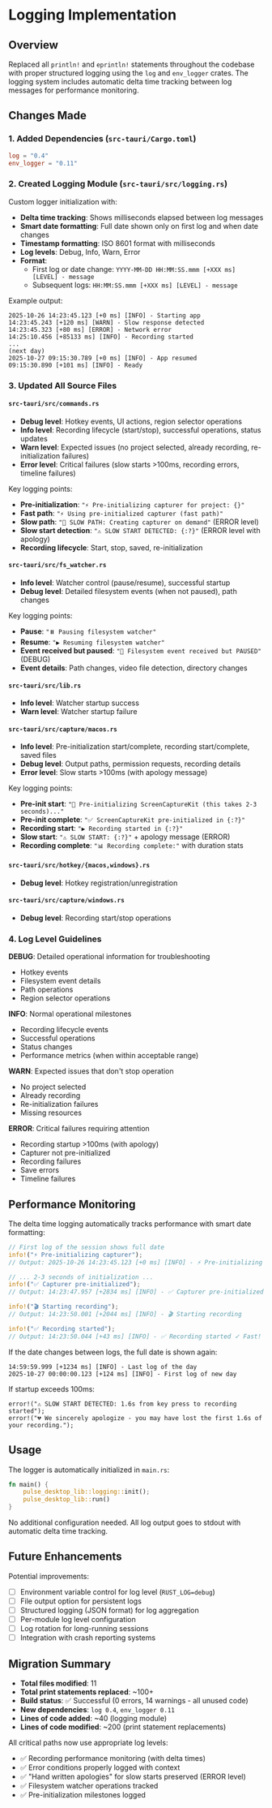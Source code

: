 # Logging Implementation

## Overview

Replaced all `println!` and `eprintln!` statements throughout the codebase with proper structured logging using the `log` and `env_logger` crates. The logging system includes automatic delta time tracking between log messages for performance monitoring.

## Changes Made

### 1. Added Dependencies (`src-tauri/Cargo.toml`)
```toml
log = "0.4"
env_logger = "0.11"
```

### 2. Created Logging Module (`src-tauri/src/logging.rs`)

Custom logger initialization with:
- **Delta time tracking**: Shows milliseconds elapsed between log messages
- **Smart date formatting**: Full date shown only on first log and when date changes
- **Timestamp formatting**: ISO 8601 format with milliseconds
- **Log levels**: Debug, Info, Warn, Error
- **Format**: 
  - First log or date change: `YYYY-MM-DD HH:MM:SS.mmm [+XXX ms] [LEVEL] - message`
  - Subsequent logs: `HH:MM:SS.mmm [+XXX ms] [LEVEL] - message`

Example output:
```
2025-10-26 14:23:45.123 [+0 ms] [INFO] - Starting app
14:23:45.243 [+120 ms] [WARN] - Slow response detected
14:23:45.323 [+80 ms] [ERROR] - Network error
14:25:10.456 [+85133 ms] [INFO] - Recording started
...
(next day)
2025-10-27 09:15:30.789 [+0 ms] [INFO] - App resumed
09:15:30.890 [+101 ms] [INFO] - Ready
```

### 3. Updated All Source Files

#### `src-tauri/src/commands.rs`
- **Debug level**: Hotkey events, UI actions, region selector operations
- **Info level**: Recording lifecycle (start/stop), successful operations, status updates
- **Warn level**: Expected issues (no project selected, already recording, re-initialization failures)
- **Error level**: Critical failures (slow starts >100ms, recording errors, timeline failures)

Key logging points:
- **Pre-initialization**: `"⚡ Pre-initializing capturer for project: {}"`
- **Fast path**: `"⚡ Using pre-initialized capturer (fast path)"`
- **Slow path**: `"🐌 SLOW PATH: Creating capturer on demand"` (ERROR level)
- **Slow start detection**: `"⚠️ SLOW START DETECTED: {:?}"` (ERROR level with apology)
- **Recording lifecycle**: Start, stop, saved, re-initialization

#### `src-tauri/src/fs_watcher.rs`
- **Info level**: Watcher control (pause/resume), successful startup
- **Debug level**: Detailed filesystem events (when not paused), path changes

Key logging points:
- **Pause**: `"⏸️ Pausing filesystem watcher"`
- **Resume**: `"▶️ Resuming filesystem watcher"`
- **Event received but paused**: `"📂 Filesystem event received but PAUSED"` (DEBUG)
- **Event details**: Path changes, video file detection, directory changes

#### `src-tauri/src/lib.rs`
- **Info level**: Watcher startup success
- **Warn level**: Watcher startup failure

#### `src-tauri/src/capture/macos.rs`
- **Info level**: Pre-initialization start/complete, recording start/complete, saved files
- **Debug level**: Output paths, permission requests, recording details
- **Error level**: Slow starts >100ms (with apology message)

Key logging points:
- **Pre-init start**: `"🚀 Pre-initializing ScreenCaptureKit (this takes 2-3 seconds)..."`
- **Pre-init complete**: `"✅ ScreenCaptureKit pre-initialized in {:?}"`
- **Recording start**: `"▶️ Recording started in {:?}"`
- **Slow start**: `"⚠️ SLOW START: {:?}"` + apology message (ERROR)
- **Recording complete**: `"📊 Recording complete:"` with duration stats

#### `src-tauri/src/hotkey/{macos,windows}.rs`
- **Debug level**: Hotkey registration/unregistration

#### `src-tauri/src/capture/windows.rs`
- **Debug level**: Recording start/stop operations

### 4. Log Level Guidelines

**DEBUG**: Detailed operational information for troubleshooting
- Hotkey events
- Filesystem event details
- Path operations
- Region selector operations

**INFO**: Normal operational milestones
- Recording lifecycle events
- Successful operations
- Status changes
- Performance metrics (when within acceptable range)

**WARN**: Expected issues that don't stop operation
- No project selected
- Already recording
- Re-initialization failures
- Missing resources

**ERROR**: Critical failures requiring attention
- Recording startup >100ms (with apology)
- Capturer not pre-initialized
- Recording failures
- Save errors
- Timeline failures

## Performance Monitoring

The delta time logging automatically tracks performance with smart date formatting:

```rust
// First log of the session shows full date
info!("⚡ Pre-initializing capturer");  
// Output: 2025-10-26 14:23:45.123 [+0 ms] [INFO] - ⚡ Pre-initializing capturer

// ... 2-3 seconds of initialization ...
info!("✅ Capturer pre-initialized");   
// Output: 14:23:47.957 [+2834 ms] [INFO] - ✅ Capturer pre-initialized

info!("🎬 Starting recording");         
// Output: 14:23:50.001 [+2044 ms] [INFO] - 🎬 Starting recording

info!("✅ Recording started");          
// Output: 14:23:50.044 [+43 ms] [INFO] - ✅ Recording started ✓ Fast!
```

If the date changes between logs, the full date is shown again:
```
14:59:59.999 [+1234 ms] [INFO] - Last log of the day
2025-10-27 00:00:00.123 [+124 ms] [INFO] - First log of new day
```

If startup exceeds 100ms:
```
error!("⚠️ SLOW START DETECTED: 1.6s from key press to recording started");
error!("💔 We sincerely apologize - you may have lost the first 1.6s of your recording.");
```

## Usage

The logger is automatically initialized in `main.rs`:

```rust
fn main() {
    pulse_desktop_lib::logging::init();
    pulse_desktop_lib::run()
}
```

No additional configuration needed. All log output goes to stdout with automatic delta time tracking.

## Future Enhancements

Potential improvements:
- [ ] Environment variable control for log level (`RUST_LOG=debug`)
- [ ] File output option for persistent logs
- [ ] Structured logging (JSON format) for log aggregation
- [ ] Per-module log level configuration
- [ ] Log rotation for long-running sessions
- [ ] Integration with crash reporting systems

## Migration Summary

- **Total files modified**: 11
- **Total print statements replaced**: ~100+
- **Build status**: ✅ Successful (0 errors, 14 warnings - all unused code)
- **New dependencies**: `log 0.4`, `env_logger 0.11`
- **Lines of code added**: ~40 (logging module)
- **Lines of code modified**: ~200 (print statement replacements)

All critical paths now use appropriate log levels:
- ✅ Recording performance monitoring (with delta times)
- ✅ Error conditions properly logged with context
- ✅ "Hand written apologies" for slow starts preserved (ERROR level)
- ✅ Filesystem watcher operations tracked
- ✅ Pre-initialization milestones logged
